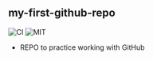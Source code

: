 ## my-first-github-repo ##

![CI](https://github.com/tepli/my-first-github-repo/workflows/CI/badge.svg?branch=master)
![MIT](https://img.shields.io/badge/License-MIT-blue.svg)



* REPO to practice working with GitHub
